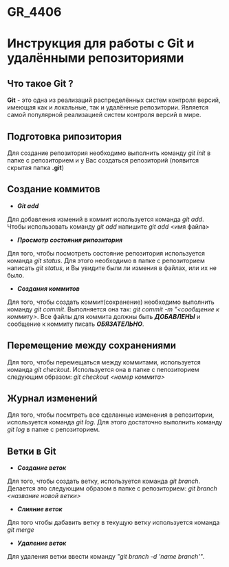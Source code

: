 # GR_4406

 # **Инструкция для работы с Git и удалёнными репозиториями** 

 ## **Что такое Git ?**

 **Git** - это одна из реализаций распределённых систем контроля версий, имеющая как и локальные, так и удалённые репозитории. Является самой популярной реализацией систем контроля версий в мире.

 ## **Подготовка рипозитория**

Для создание репозитория необходимо выполнить команду *git init* в папке с репозиторием и у Вас создаться репозиторий (появится скрытая папка **.git**)

 ## **Создание коммитов**

 * __*Git add*__

 Для добавления измений в коммит используется команда *git add*. Чтобы использовать команду *git add* напишите *git add* <имя файла>
 
 *  __*Просмотр состояния рипозитория*__

Для того, чтобы посмотреть состояние репозитория используется команда *git status*. Для этого необходимо в папке с репозиторием написать *git status*, и Вы увидите были ли измения в файлах, или их не было.

* __*Создания коммитов*__

Для того, чтобы создать коммит(сохранение) необходимо выполнить команду *git commit*. Выполняется она так: *git commit -m "<сообщение к коммиту>*. Все файлы для коммита должны быть __*ДОБАВЛЕНЫ*__ и сообщение к коммиту писать __*ОБЯЗАТЕЛЬНО*__.

## **Перемещение между сохранениями**

Для того, чтобы перемещаться между коммитами, используется команда *git checkout*. Используется она в папке с пепозиторием следующим образом: *git checkout <номер коммита>*

## **Журнал изменений**

Для того, чтобы посмтреть все сделанные изменения в репозитории, используется команда *git log*. Для этого достаточно выполнить команду *git log* в папке с репозиторием.

## **Ветки в Git**

* __*Создание веток*__

Для того, чтобы создать ветку, используется команда *git branch*. Делается это следующим образом в папке с репозиторием: *git branch <название новой ветки>*

* __*Слияние веток*__

Для того чтобы дабавить ветку в текущую ветку используется команда *git merge*

* __*Удаление веток*__

Для удаления ветки ввести команду *"git branch -d 'name branch'"*.